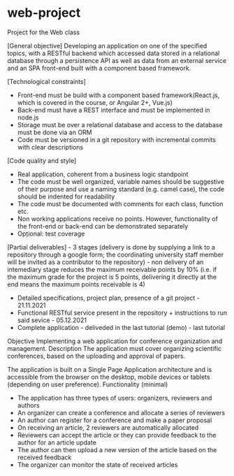 # web-project
Project for the Web class

[General objective]
Developing an application on one of the specified topics, with a RESTful backend which accessed data stored in a relational database through a persistence API as well as data from an external service and an SPA front-end built with a component based framework.

[Technological constraints]
-	Front-end must be build with a component based framework(React.js, which is covered in the course, or Angular 2+, Vue.js)
-	Back-end must have a REST interface and must be implemented in node.js
-	Storage must be over a relational database and access to the database must be done via an ORM
-	Code must be versioned in a git repository with incremental commits with clear descriptions

[Code quality and style]
-	Real application, coherent from a business logic standpoint
-	The code must be well organized, variable names should be suggestive of their purpose and use a naming standard (e.g. camel case), the code should be indented for readability
-	The code must be documented with comments for each class, function etc.
-	Non working applications receive no points. However, functionality of the front-end or back-end can be demonstrated separately
-	Opțional: test coverage


[Partial deliverables] - 3 stages (delivery is done by supplying a link to a repository through a google form; the coordinating university staff member will be invited as a contributor to the repository) - non delivery of an intemediary stage reduces the maximum receivable points by 10% (i.e. if the maximum grade for the project is 5 points, delivering it directly at the end means the maximum points receivable is 4)
-	Detailed specifications, project plan, presence of a git project - 21.11.2021
-	Functional RESTful service present in the repository + instructions to run said sevice -  05.12.2021
-	Complete application - deliveded in the last tutorial (demo) - last tutorial

Objective
Implementing a web application for conference organization and management.
Description
The application must cover organizing scientific conferences, based on the uploading and approval of papers.

The application is built on a Single Page Application architecture and is accessible from the browser on the desktop, mobile devices or tablets (depending on user preference).
Functionality (minimal)

-	The application has three types of users:  organizers, reviewers and authors
-	An organizer can create a conference and allocate a series of reviewers
-	An author can register for a conference and make a paper proposal
-	On receiving an article, 2 reviewers are automatically allocated
-	Reviewers can accept the article or they can provide feedback to the author for an article update
-	The author can then upload a new version of the article based on the received feedback
-	The organizer can monitor the state of received articles




